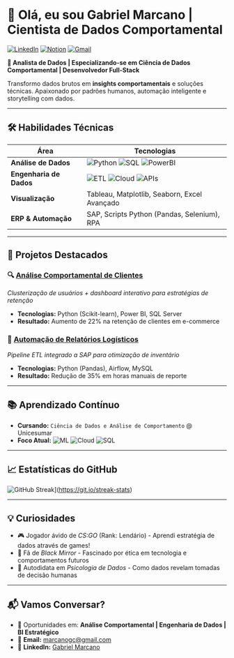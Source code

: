 # 👋 Olá, eu sou Gabriel Marcano | Cientista de Dados Comportamental

[![LinkedIn](https://img.shields.io/badge/LinkedIn-Connect%20Profissional-0A66C2?style=flat&logo=linkedin)](https://www.linkedin.com/in/gabriel-marcano/)
[![Notion](https://img.shields.io/badge/Portfólio-Ver_Projetos-000000?style=flat&logo=notion)](https://www.notion.so/Gabriel-Marcano-16dbf5073b6980e184b3c38716fbaa5e)
[![Gmail](https://img.shields.io/badge/Email-marcanogc%40gmail.com-EA4335?style=flat&logo=gmail)](mailto:marcanogc@gmail.com)

**📌 Analista de Dados | Especializando-se em Ciência de Dados Comportamental | Desenvolvedor Full-Stack**

Transformo dados brutos em **insights comportamentais** e soluções técnicas. Apaixonado por padrões humanos, automação inteligente e storytelling com dados.

---

## 🛠️ **Habilidades Técnicas**

| **Área**               | **Tecnologias**                                                                                                       |
|-------------------------|-----------------------------------------------------------------------------------------------------------------------|
| **Análise de Dados**    | ![Python](https://img.shields.io/badge/Python-Expert-3776AB?logo=python) ![SQL](https://img.shields.io/badge/SQL-Avançado-4479A1?logo=postgresql) ![PowerBI](https://img.shields.io/badge/Power_BI-Pro-FFB000?logo=powerbi) |
| **Engenharia de Dados** | ![ETL](https://img.shields.io/badge/ETL-Airflow-017CEE) ![Cloud](https://img.shields.io/badge/Cloud-AWS-FF9900?logo=amazonaws) ![APIs](https://img.shields.io/badge/APIs-FastAPI-009688?logo=fastapi) |
| **Visualização**        | Tableau, Matplotlib, Seaborn, Excel Avançado                                                                          |
| **ERP & Automação**     | SAP, Scripts Python (Pandas, Selenium), RPA                                                                           |

---

## 🚀 **Projetos Destacados**

### 🔍 [Análise Comportamental de Clientes](https://www.notion.so/An-lise-de-Dados-com-a-Metodologia-de-Market-Basket-Analysis-188bf5073b6980009a8dfe21ec119f9a)
*Clusterização de usuários + dashboard interativo para estratégias de retenção*
- **Tecnologias:** Python (Scikit-learn), Power BI, SQL Server
- **Resultado:** Aumento de 22% na retenção de clientes em e-commerce

### 🤖 [Automação de Relatórios Logísticos](https://www.notion.so/16dbf5073b698001ac37df0757033f87?v=acbcab7c50f846b2b6b1680125b7a325)
*Pipeline ETL integrado a SAP para otimização de inventário*
- **Tecnologias:** Python (Pandas), Airflow, MySQL
- **Resultado:** Redução de 35% em horas manuais de reporte

---

## 📚 **Aprendizado Contínuo**

- **Cursando:** `Ciência de Dados e Análise de Comportamento` @ Unicesumar
- **Foco Atual:** 
  ![ML](https://img.shields.io/badge/Machine_Learning-Scikit_learn-FF6F00?logo=scikitlearn) 
  ![Cloud](https://img.shields.io/badge/Engenharia_de_Dados-AWS-FF9900?logo=amazonaws)
  ![SQL](https://img.shields.io/badge/SQL-Avançado-4479A1?logo=postgresql)

---

## 📈 **Estatísticas do GitHub**
![GitHub Streak](https://streak-stats.demolab.com?user=marcanogc&theme=dark&hide_border=true&date_format=j%20M%5B%20Y%5D)](https://git.io/streak-stats)

---

## 💡 **Curiosidades**
- 🎮 Jogador ávido de *CS:GO* (Rank: Lendário) - Aprendi estratégia de dados através de games!
- 🎥 Fã de *Black Mirror* - Fascinado por ética em tecnologia e comportamentos futuros
- 🧠 Autodidata em *Psicologia de Dados* - Como dados revelam tomadas de decisão humanas

---

## 📬 **Vamos Conversar?**
- 💼 Oportunidades em: **Análise Comportamental | Engenharia de Dados | BI Estratégico**
- 📧 **Email:** marcanogc@gmail.com 
- 🔗 **LinkedIn:** [Gabriel Marcano](https://www.linkedin.com/in/gabriel-marcano/)
